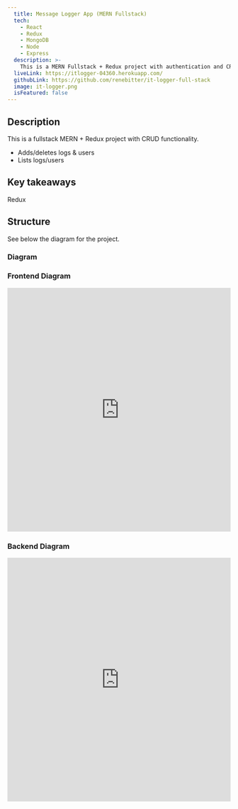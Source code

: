 ```yaml
---
  title: Message Logger App (MERN Fullstack)
  tech:
    - React
    - Redux
    - MongoDB
    - Node
    - Express
  description: >-
    This is a MERN Fullstack + Redux project with authentication and CRUD functionality.
  liveLink: https://itlogger-04360.herokuapp.com/
  githubLink: https://github.com/renebitter/it-logger-full-stack
  image: it-logger.png
  isFeatured: false
---
```


## Description

This is a fullstack MERN + Redux project with CRUD functionality.

- Adds/deletes logs & users
- Lists logs/users

## Key takeaways

Redux

## Structure

See below the diagram for the project.

### Diagram

### Frontend Diagram

<iframe style="border:none" width="100%" height="550" src="https://whimsical.com/embed/6HhUtBd9MPuW2Q5dRBwkGp"></iframe>

### Backend Diagram

<iframe style="border:none" width="100%" height="550" src="https://whimsical.com/embed/8nz7fA3xLm9Go5eATXQBxq"></iframe>
<br />
<br />
